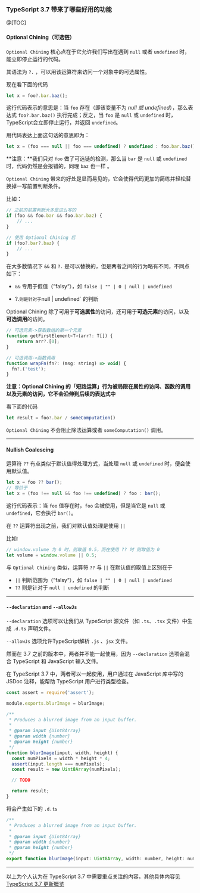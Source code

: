 ### TypeScript 3.7 带来了哪些好用的功能
@[TOC]
#### Optional Chining（可选链）

`Optional Chining` 核心点在于它允许我们写出在遇到 `null` 或者 `undefined` 时，能立即停止运行的代码。

其语法为 `?.` ，可以用该运算符来访问一个对象中的可选属性。

现在看下面的代码

```javascript
let x = foo?.bar.baz();
```

这行代码表示的意思是：当 `foo` 存在（即该变量不为 *null 或 undefined*），那么表达式 `foo?.bar.baz()` 执行完成；反之，当 `foo` 是 `null` 或 `undefined` 时，TypeScript会立即停止运行，并返回 `undefined`。

用代码表达上面这句话的意思即为：

```javascript
let x = (foo === null || foo === undefined) ? undefined : foo.bar.baz();
```

**注意：**我们只对 `foo` 做了可选链的检测，那么当 `bar` 是 `null` 或 `undefined` 时，代码仍然是会报错的，同理 `baz` 也一样 。

`Optional Chining` 带来的好处是显而易见的，它会使得代码更加的简练并轻松替换掉一写前置判断条件。

比如：

```javascript
// 之前的前置判断大多是这么写的
if (foo && foo.bar && foo.bar.baz) {
    // ...
}

// 使用 Optional Chining 后
if (foo?.bar?.baz) {
    // ...
}
```

在大多数情况下 `&&` 和 `?.` 是可以替换的，但是两者之间的行为略有不同，不同点如下：

- `&&` 专用于假值（”falsy“），如 `false | "" | 0 | null | undefined`

- ?.` 则是针对于 `null | undefined` 的判断



Optional Chining 除了可用于**可选属性**的访问，还可用于**可选元素**的访问，以及**可选调用**的访问。

```javascript
// 可选元素->获取数组的第一个元素
function getFirstElement<T>(arr?: T[]) {
    return arr?.[0];
}

// 可选调用->函数调用
function wrapFn(fn?: (msg: string) => void) {
  fn?.('test');
}
```

**注意：Optional Chining 的「短路运算」行为被局限在属性的访问、函数的调用以及元素的访问，它不会沿伸到后续的表达式中**

看下面的代码

```javascript
let result = foo?.bar / someComputation()
```

`Optional Chining` 不会阻止除法运算或者 `someComputation()` 调用。

----

#### Nullish Coalescing

运算符 `??` 有点类似于默认值得处理方式，当处理 `null` 或 `undefined` 时，便会使用默认值。

```javascript
let x = foo ?? bar();
// 等价于
let x = (foo !== null && foo !== undefined) ? foo : bar();
```

这行代码表示：当 `foo` 值存在时，`foo` 会被使用，但是当它是 `null` 或 `undefined`，它会执行 `bar()`。

在 `??` 运算符出现之前，我们对默认值处理是使用 `||`

比如:

```javascript
// window.volume 为 0 时，则取值 0.5，而在使用 ?? 时 则取值为 0
let volume = window.volume || 0.5; 
```

与 `Optional Chining` 类似，运算符 `??` 与 `||` 在默认值的取值上区别在于

- `||` 判断范围为（”falsy“），如 `false | "" | 0 | null | undefined`
- `??`  则是针对于 `null | undefined` 的判断

----

#### `--declaration` and `--allowJs`

`--declaration` 选项可以让我们从 TypeScript 源文件（如 `.ts`、`.tsx` 文件）中生成 `.d.ts` 声明文件。

`--allowJs` 选项允许TypeScript解析 `.js` 、`jsx` 文件。

然而在 3.7 之前的版本中，两者并不能一起使用，因为 `--declaration` 选项会混合 TypeScript 和 JavaScript 输入文件。

在 TypeScript 3.7 中，两者可以一起使用，用户通过在 JavaScript 库中写的 JSDoc 注释，能帮助 TypeScript 用户进行类型检查。

```javascript
const assert = require('assert');

module.exports.blurImage = blurImage;

/**
 * Produces a blurred image from an input buffer.
 *
 * @param input {Uint8Array}
 * @param width {number}
 * @param height {number}
 */
function blurImage(input, width, height) {
  const numPixels = width * height * 4;
  assert(input.length === numPixels);
  const result = new Uint8Array(numPixels);

  // TODO

  return result;
}
```

将会产生如下的 `.d.ts`

```javascript
/**
 * Produces a blurred image from an input buffer.
 *
 * @param input {Uint8Array}
 * @param width {number}
 * @param height {number}
 */
export function blurImage(input: Uint8Array, width: number, height: number): Uint8Array;
```

----

以上为个人认为在 TypeScript 3.7 中需要重点关注的内容，其他具体内容见 [TypeScript 3.7 更新概览](http://www.typescriptlang.org/docs/handbook/release-notes/typescript-3-7.html)